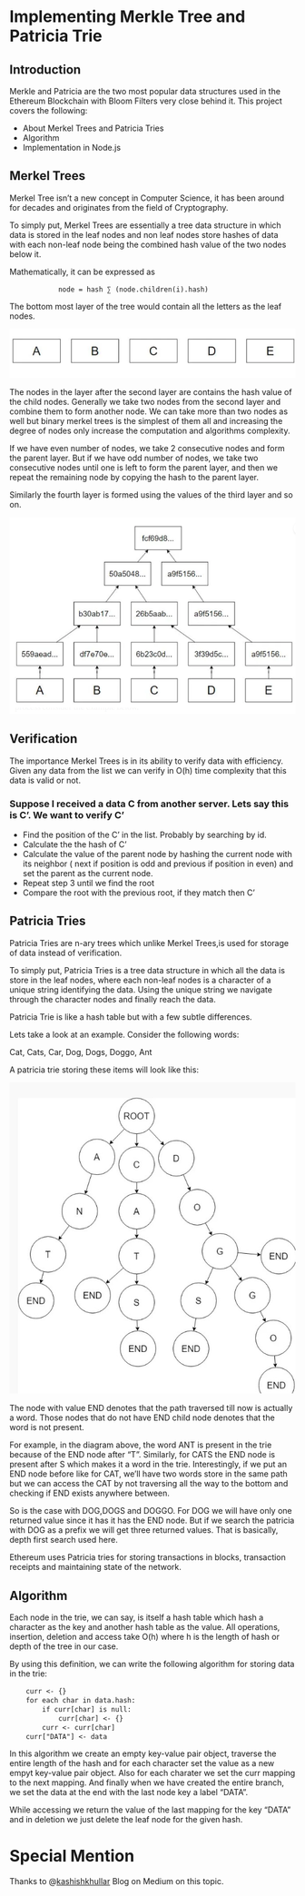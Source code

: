 # Implementing Merkle Tree and Patricia Trie

## Introduction
Merkle and Patricia are the two most popular data structures used in the Ethereum Blockchain with Bloom Filters very close behind it. This project covers the following:

- About Merkel Trees and Patricia Tries
- Algorithm
- Implementation in Node.js



## Merkel Trees
Merkel Tree isn’t a new concept in Computer Science, it has been around for decades and originates from the field of Cryptography.

To simply put, Merkel Trees are essentially a tree data structure in which data is stored in the leaf nodes and non leaf nodes store hashes of data with each non-leaf node being the combined hash value of the two nodes below it.

Mathematically, it can be expressed as

                node = hash ∑ (node.children(i).hash)

The bottom most layer of the tree would contain all the letters as the leaf nodes.

![](images/nodes.png)


The nodes in the layer after the second layer are contains the hash value of the child nodes. Generally we take two nodes from the second layer and combine them to form another node. We can take more than two nodes as well but binary merkel trees is the simplest of them all and increasing the degree of nodes only increase the computation and algorithms complexity.

If we have even number of nodes, we take 2 consecutive nodes and form the parent layer. But if we have odd number of nodes, we take two consecutive nodes until one is left to form the parent layer, and then we repeat the remaining node by copying the hash to the parent layer.


Similarly the fourth layer is formed using the values of the third layer and so on.

![](images/Merkel%20Tree.png)

## Verification
The importance Merkel Trees is in its ability to verify data with efficiency. Given any data from the list we can verify in O(h) time complexity that this data is valid or not.


### Suppose I received a data C from another server. Lets say this is C’. We want to verify C’

- Find the position of the C’ in the list. Probably by searching by id.
- Calculate the the hash of C’
- Calculate the value of the parent node by hashing the current node with its neighbor ( next if position is odd and previous if position in even) and set the parent as the current node.
- Repeat step 3 until we find the root
- Compare the root with the previous root, if they match then C’

## Patricia Tries
Patricia Tries are n-ary trees which unlike Merkel Trees,is used for storage of data instead of verification.

To simply put, Patricia Tries is a tree data structure in which all the data is store in the leaf nodes, where each non-leaf nodes is a character of a unique string identifying the data. Using the unique string we navigate through the character nodes and finally reach the data.

Patricia Trie is like a hash table but with a few subtle differences.

Lets take a look at an example. Consider the following words:

Cat, Cats, Car, Dog, Dogs, Doggo, Ant

A patricia trie storing these items will look like this:

![](images/Patricia.jpg)

The node with value END denotes that the path traversed till now is actually a word. Those nodes that do not have END child node denotes that the word is not present.

For example, in the diagram above, the word ANT is present in the trie because of the END node after “T”. Similarly, for CATS the END node is present after S which makes it a word in the trie. Interestingly, if we put an END node before like for CAT, we’ll have two words store in the same path but we can access the CAT by not traversing all the way to the bottom and checking if END exists anywhere between.

So is the case with DOG,DOGS and DOGGO. For DOG we will have only one returned value since it has it has the END node. But if we search the patricia with DOG as a prefix we will get three returned values. That is basically, depth first search used here.

Ethereum uses Patricia tries for storing transactions in blocks, transaction receipts and maintaining state of the network.

## Algorithm

Each node in the trie, we can say, is itself a hash table which hash a character as the key and another hash table as the value. All operations, insertion, deletion and access take O(h) where h is the length of hash or depth of the tree in our case.

By using this definition, we can write the following algorithm for storing data in the trie:

        curr <- {}
        for each char in data.hash:
            if curr[char] is null:
                curr[char] <- {}
            curr <- curr[char]
        curr["DATA"] <- data
In this algorithm we create an empty key-value pair object, traverse the entire length of the hash and for each character set the value as a new empyt key-value pair object. Also for each charater we set the curr mapping to the next mapping. And finally when we have created the entire branch, we set the data at the end with the last node key a label “DATA”.

While accessing we return the value of the last mapping for the key “DATA” and in deletion we just delete the leaf node for the given hash.


# Special Mention
Thanks to @[kashishkhullar](https://github.com/kashishkhullar) Blog on Medium on this topic.
